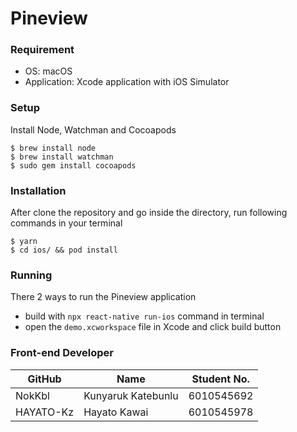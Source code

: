 # Pineview

### Requirement
- OS: macOS
- Application: Xcode application with iOS Simulator

### Setup

Install Node, Watchman and Cocoapods

```
$ brew install node
$ brew install watchman
$ sudo gem install cocoapods
```

### Installation

After clone the repository and go inside the directory, run following commands in your terminal
```
$ yarn
$ cd ios/ && pod install
```

### Running

There 2 ways to run the Pineview application
 - build with `npx react-native run-ios` command in terminal 
 - open the `demo.xcworkspace` file in Xcode and click build button

### Front-end Developer

| GitHub   | Name                   | Student No. | 
| -------- | ---------------------- | ----------- | 
| NokKbl  | Kunyaruk Katebunlu    | 6010545692  | 
| HAYATO-Kz   | Hayato Kawai | 6010545978  | 
